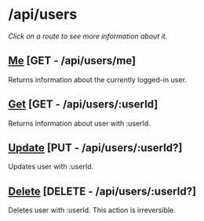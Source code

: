 # /api/users

*Click on a route to see more information about it.*

## [Me](me.md) [GET - /api/users/me]

Returns information about the currently logged-in user.

## [Get](get.md) [GET - /api/users/:userId]

Returns information about user with :userId.

## [Update](update.md) [PUT - /api/users/:userId?]

Updates user with :userId.

## [Delete](delete.md) [DELETE - /api/users/:userId?]

Deletes user with :userId. This action is irreversible.